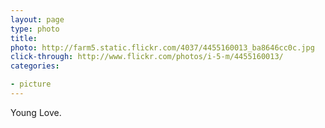 ```yaml
---
layout: page
type: photo
title: 
photo: http://farm5.static.flickr.com/4037/4455160013_ba8646cc0c.jpg
click-through: http://www.flickr.com/photos/i-5-m/4455160013/
categories: 

- picture
---
```

Young Love.
